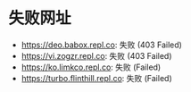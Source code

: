 # 失败网址
- https://deo.babox.repl.co: 失败 (403
Failed)
- https://vi.zogzr.repl.co: 失败 (403
Failed)
- https://ko.limkco.repl.co: 失败 (Failed)
- https://turbo.flinthill.repl.co: 失败 (Failed)
